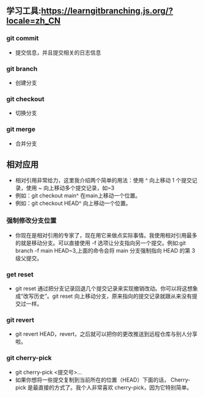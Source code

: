 ## 学习工具:https://learngitbranching.js.org/?locale=zh_CN
### git commit
- 提交信息，并且提交相关的日志信息

### git branch
- 创建分支

### git checkout
- 切换分支

### git merge
- 合并分支


## 相对应用
- 相对引用非常给力，这里我介绍两个简单的用法：使用 ^ 向上移动 1 个提交记录，使用 ~<num> 向上移动多个提交记录，如~3
- 例如：git checkout main^ 在main上移动一个位置。
- 例如：git checkout HEAD^ 向上移动一个位置。
### 强制修改分支位置
- 你现在是相对引用的专家了，现在用它来做点实际事情。我使用相对引用最多的就是移动分支。可以直接使用 -f 选项让分支指向另一个提交。例如:git branch -f main HEAD~3,上面的命令会将 main 分支强制指向 HEAD 的第 3 级父提交。

### get reset
- git reset 通过把分支记录回退几个提交记录来实现撤销改动。你可以将这想象成“改写历史”。git reset 向上移动分支，原来指向的提交记录就跟从来没有提交过一样。

### git revert
- git revert HEAD，revert，之后就可以把你的更改推送到远程仓库与别人分享啦。

### git cherry-pick
- git cherry-pick <提交号>...
- 如果你想将一些提交复制到当前所在的位置（HEAD）下面的话， Cherry-pick 是最直接的方式了。我个人非常喜欢 cherry-pick，因为它特别简单。
